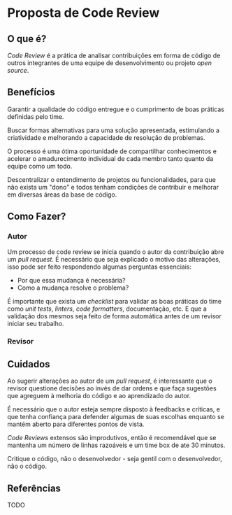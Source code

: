 # Proposta de Code Review

## O que é?

*Code Review* é a prática de analisar contribuições em forma de código de outros
integrantes de uma equipe de desenvolvimento ou projeto *open source*.

## Benefícios

Garantir a qualidade do código entregue e o cumprimento de boas práticas definidas
pelo time.

Buscar formas alternativas para uma solução apresentada, estimulando a criatividade
e melhorando a capacidade de resolução de problemas.

O processo é uma ótima oportunidade de compartilhar conhecimentos e acelerar o amadurecimento
individual de cada membro tanto quanto da equipe como um todo.

Descentralizar o entendimento de projetos ou funcionalidades, para que não exista um "dono" e
todos tenham condições de contribuir e melhorar em diversas áreas da base de código.

## Como Fazer?

### Autor

Um processo de code review se inicia quando o autor da contribuição abre um *pull request*. É
necessário que seja explicado o motivo das alterações, isso pode ser feito respondendo algumas
perguntas essenciais:

+ Por que essa mudança é necessária?
+ Como a mudança resolve o problema?

É importante que exista um *checklist* para validar as boas práticas do time como *unit tests*, *linters*,
*code formatters*, documentação, etc. E que a validação dos mesmos seja feito de forma automática antes
de um revisor iniciar seu trabalho.

### Revisor

## Cuidados

Ao sugerir alterações ao autor de um *pull request*, é interessante que o revisor questione decisões ao
invés de dar ordens e que faça sugestões que agreguem à melhoria do código e ao aprendizado do autor.

É necessário que o autor esteja sempre disposto à feedbacks e críticas, e que tenha confiança para defender
algumas de suas escolhas enquanto se mantém aberto para diferentes pontos de vista.

*Code Reviews* extensos são improdutivos, então é recomendável que se mantenha um número de linhas razoáveis e
um time box de ate 30 minutos.

Critique o código, não o desenvolvedor - seja gentil com o desenvolvedor, não o código.

## Referências

TODO

